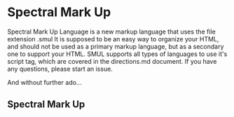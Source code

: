 # Spectral Mark Up

Spectral Mark Up Language is a new markup language that uses the file extension .smul
It is supposed to be an easy way to organize your HTML, and should not be used as a primary markup language, but as a secondary one to support your HTML.
SMUL supports all types of languages to use it's script tag, which are covered in the directions.md document.
If you have any questions, please start an issue.

And without further ado...

## Spectral Mark Up
